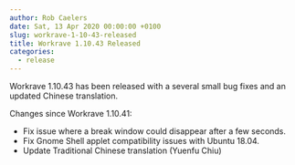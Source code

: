 ```yaml
---
author: Rob Caelers
date: Sat, 13 Apr 2020 00:00:00 +0100
slug: workrave-1-10-43-released
title: Workrave 1.10.43 Released
categories:
  - release
---
```

Workrave 1.10.43 has been released with a several small bug fixes and an updated Chinese translation.

<!--more-->

Changes since Workrave 1.10.41:

- Fix issue where a break window could disappear after a few seconds.
- Fix Gnome Shell applet compatibility issues with Ubuntu 18.04.
- Update Traditional Chinese translation (Yuenfu Chiu)

